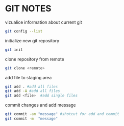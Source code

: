 # GIT NOTES

vizualice information about current git
````bash
git config --list
````

initialize new git repository
````bash
git init
````

clone repository from remote
````bash
git clone <remote>
````

add file to staging area
````bash
git add . #add all files
git add -A #add all files
git add <file>  #add single files
````
commit changes and add message
````bash
git commit -am "message" #shotcut for add and commit
git commit -m  "message"
````